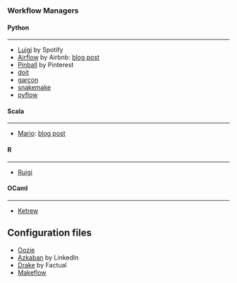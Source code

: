 ### Workflow Managers

#### Python
------
* [Luigi](github.com/spotify/luigi) by Spotify
* [Airflow](https://github.com/airbnb/airflow) by Airbnb: [blog post](http://nerds.airbnb.com/airflow/)
* [Pinball](https://github.com/pinterest/pinball) by Pinterest
* [doit](http://pydoit.org/)
* [garcon](https://github.com/xethorn/garcon)
* [snakemake](https://bitbucket.org/johanneskoester/snakemake/wiki/Home)
* [pyflow](https://github.com/Illumina/pyflow)

#### Scala
-----
* [Mario](https://github.com/intentmedia/mario): [blog post](http://intentmedia.com/one-up-building-machine-learning-pipelines-with-mario/)

#### R
-----
* [Ruigi](https://github.com/kirillseva/ruigi)

#### OCaml
-----
* [Ketrew](https://github.com/hammerlab/ketrew)

Configuration files
-------------------
* [Oozie](http://oozie.apache.org/)
* [Azkaban](http://data.linkedin.com/opensource/azkaban) by LinkedIn
* [Drake](https://github.com/factual/drake) by Factual
* [Makeflow](http://ccl.cse.nd.edu/software/makeflow/)
